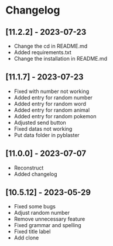 # Changelog

## [11.2.2] - 2023-07-23
- Change the cd in README.md
- Added requirements.txt
- Change the installation in README.md

## [11.1.7] - 2023-07-23
- Fixed with number not working
- Added entry for random number
- Added entry for random word
- Added entry for random animal
- Added entry for random pokemon
- Adjusted send button
- Fixed datas not working
- Put data folder in pyblaster

## [11.0.0] - 2023-07-07
- Reconstruct
- Added changelog

## [10.5.12] - 2023-05-29

- Fixed some bugs
- Adjust random number
- Remove unnecessary feature
- Fixed grammar and spelling
- Fixed title label
- Add clone
